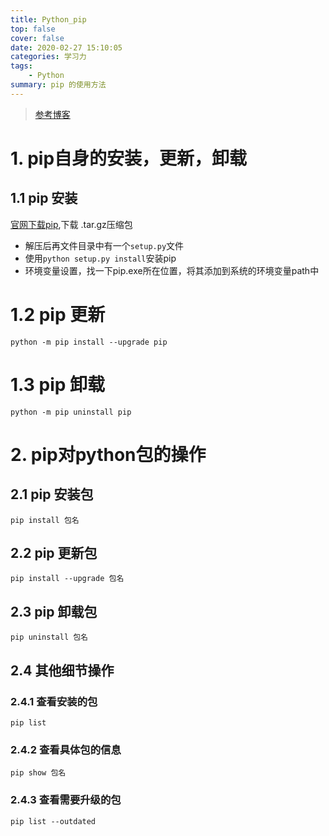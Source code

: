 ```yaml
---
title: Python_pip
top: false
cover: false
date: 2020-02-27 15:10:05
categories: 学习力
tags:
    - Python
summary: pip 的使用方法
---
```


>[参考博客](https://blog.csdn.net/qq_15260769/article/details/80731407)

# 1. pip自身的安装，更新，卸载

## 1.1 pip 安装

[官网下载pip](https://pypi.python.org/pypi/pip),下载 .tar.gz压缩包
* 解压后再文件目录中有一个`setup.py`文件
* 使用`python setup.py install`安装pip
* 环境变量设置，找一下pip.exe所在位置，将其添加到系统的环境变量path中

# 1.2 pip 更新
`python -m pip install --upgrade pip`

# 1.3 pip 卸载
`python -m pip uninstall pip`

# 2. pip对python包的操作
## 2.1 pip 安装包
`pip install 包名`
## 2.2 pip 更新包
`pip install --upgrade 包名`
## 2.3 pip 卸载包
`pip uninstall 包名`
## 2.4 其他细节操作
### 2.4.1 查看安装的包
`pip list`
### 2.4.2 查看具体包的信息
`pip show 包名`

### 2.4.3 查看需要升级的包
`pip list --outdated`